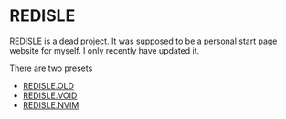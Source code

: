 # REDISLE
REDISLE is a dead project. It was supposed to be a personal start page website for myself. I only recently have updated it.


There are two presets
- [REDISLE.OLD](https://armsofchaos.github.io/RedIsle/OGindex.html)
- [REDISLE.VOID](https://armsofchaos.github.io/RedIsle/voidpreset.html)
- [REDISLE.NVIM](https://armsofchaos.github.io/RedIsle/nvimpreset.html)
